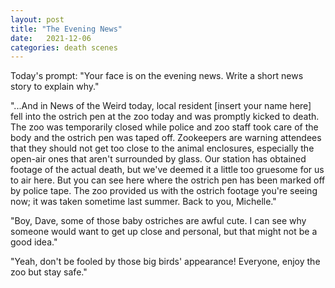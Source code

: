 ```yaml
---
layout: post
title: "The Evening News"
date:   2021-12-06
categories: death scenes
---
```

Today's prompt: "Your face is on the evening news. Write a short news story to explain why."

"...And in News of the Weird today, local resident [insert your name here] fell into the ostrich pen at the zoo today and was promptly kicked to death. The zoo was temporarily closed while police and zoo staff took care of the body and the ostrich pen was taped off. Zookeepers are warning attendees that they should not get too close to the animal enclosures, especially the open-air ones that aren't surrounded by glass. Our station has obtained footage of the actual death, but we've deemed it a little too gruesome for us to air here. But you can see here where the ostrich pen has been marked off by police tape. The zoo provided us with the ostrich footage you're seeing now; it was taken sometime last summer. Back to you, Michelle."

"Boy, Dave, some of those baby ostriches are awful cute. I can see why someone would want to get up close and personal, but that might not be a good idea." 

"Yeah, don't be fooled by those big birds' appearance! Everyone, enjoy the zoo but stay safe."
